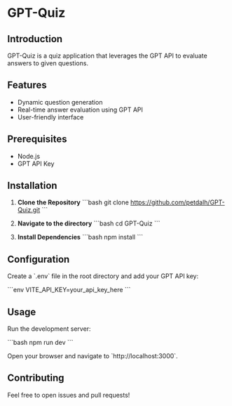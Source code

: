 # GPT-Quiz

## Introduction
GPT-Quiz is a quiz application that leverages the GPT API to evaluate answers to given questions.

## Features
- Dynamic question generation
- Real-time answer evaluation using GPT API
- User-friendly interface

## Prerequisites
- Node.js
- GPT API Key

## Installation

1. **Clone the Repository**
    \`\`\`bash
    git clone https://github.com/petdalh/GPT-Quiz.git
    \`\`\`
   
2. **Navigate to the directory**
    \`\`\`bash
    cd GPT-Quiz
    \`\`\`

3. **Install Dependencies**
    \`\`\`bash
    npm install
    \`\`\`

## Configuration

Create a \`.env\` file in the root directory and add your GPT API key:

\`\`\`env
VITE_API_KEY=your_api_key_here
\`\`\`

## Usage

Run the development server:

\`\`\`bash
npm run dev
\`\`\`

Open your browser and navigate to \`http://localhost:3000\`.

## Contributing
Feel free to open issues and pull requests!
